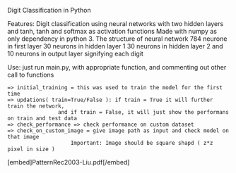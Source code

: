 Digit Classification in Python

Features:
   Digit classification using neural networks with two hidden layers and tanh, tanh and softmax as activation functions
   Made with numpy as only dependency in python 3.
   The structure of neural network
   784 neurone in first layer
   30 neurons in hidden layer 1
   30 neurons in hidden layer 2
   and 10 neurons in output layer signifying each digit

Use:
    just run main.py, with appropriate function, and commenting out other call to functions

    => initial_training = this was used to train the model for the first time
    => updations( train=True/False ): if train = True it will further train the network,
                    and if train = False, it will just show the performans on train and test data
    => check_performance => check performance on custom dataset
    => check_on_custom_image = give image path as input and check model on that image
                        Important: Image should be square shapd ( z*z pixel in size )
                        
[embed]PatternRec2003-Liu.pdf[/embed]